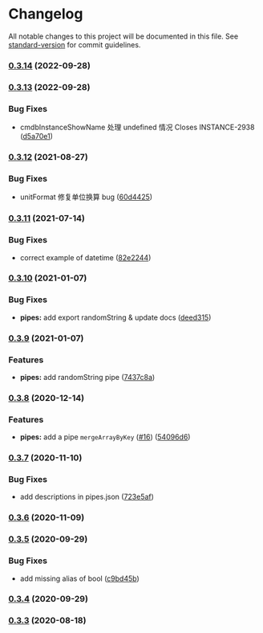 # Changelog

All notable changes to this project will be documented in this file. See [standard-version](https://github.com/conventional-changelog/standard-version) for commit guidelines.

### [0.3.14](https://github.com/easyops-cn/brick-next-pipes/compare/v0.3.13...v0.3.14) (2022-09-28)

### [0.3.13](https://github.com/easyops-cn/brick-next-pipes/compare/v0.3.12...v0.3.13) (2022-09-28)

### Bug Fixes

- cmdbInstanceShowName 处理 undefined 情况 Closes INSTANCE-2938 ([d5a70e1](https://github.com/easyops-cn/brick-next-pipes/commit/d5a70e1fd70076af659092a42c9b15fc3597d2fa))

### [0.3.12](https://www.github.com/easyops-cn/brick-next-pipes/compare/v0.3.11...v0.3.12) (2021-08-27)

### Bug Fixes

- unitFormat 修复单位换算 bug ([60d4425](https://www.github.com/easyops-cn/brick-next-pipes/commit/60d442583a16833cc65f1cc8d4642dd637d01f0d))

### [0.3.11](https://www.github.com/easyops-cn/brick-next-pipes/compare/v0.3.10...v0.3.11) (2021-07-14)

### Bug Fixes

- correct example of datetime ([82e2244](https://www.github.com/easyops-cn/brick-next-pipes/commit/82e224480b2deebd8a42a7799130e36212eda047))

### [0.3.10](https://github.com/easyops-cn/brick-next-pipes/compare/v0.3.9...v0.3.10) (2021-01-07)

### Bug Fixes

- **pipes:** add export randomString & update docs ([deed315](https://github.com/easyops-cn/brick-next-pipes/commit/deed315f690377caa5d058705f3aca0b8a03542e))

### [0.3.9](https://github.com/easyops-cn/brick-next-pipes/compare/v0.3.8...v0.3.9) (2021-01-07)

### Features

- **pipes:** add randomString pipe ([7437c8a](https://github.com/easyops-cn/brick-next-pipes/commit/7437c8a5faaae4327e8ceb653ffe056b77dc614a))

### [0.3.8](https://github.com/easyops-cn/brick-next-pipes/compare/v0.3.7...v0.3.8) (2020-12-14)

### Features

- **pipes:** add a pipe `mergeArrayByKey` ([#16](https://github.com/easyops-cn/brick-next-pipes/issues/16)) ([54096d6](https://github.com/easyops-cn/brick-next-pipes/commit/54096d6e0c7670699dfe79886cc198c9ae950b6f))

### [0.3.7](https://github.com/easyops-cn/brick-next-pipes/compare/v0.3.6...v0.3.7) (2020-11-10)

### Bug Fixes

- add descriptions in pipes.json ([723e5af](https://github.com/easyops-cn/brick-next-pipes/commit/723e5afb69746846a62d21b2ecbb0a645753c0aa))

### [0.3.6](https://github.com/easyops-cn/brick-next-pipes/compare/v0.3.5...v0.3.6) (2020-11-09)

### [0.3.5](https://github.com/easyops-cn/brick-next-pipes/compare/v0.3.4...v0.3.5) (2020-09-29)

### Bug Fixes

- add missing alias of bool ([c9bd45b](https://github.com/easyops-cn/brick-next-pipes/commit/c9bd45bb5414ac37af60ae9dfa24d3dc2e8d1322))

### [0.3.4](https://github.com/easyops-cn/brick-next-pipes/compare/v0.3.3...v0.3.4) (2020-09-29)

### [0.3.3](https://github.com/easyops-cn/brick-next-pipes/compare/v0.3.1...v0.3.3) (2020-08-18)
